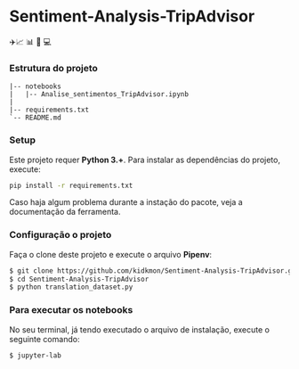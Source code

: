 # Sentiment-Analysis-TripAdvisor
✈️📈 📊 📙 💻


### Estrutura do projeto

```
|-- notebooks
|   |-- Analise_sentimentos_TripAdvisor.ipynb
|   
|-- requirements.txt
`-- README.md
```

### Setup
Este projeto requer **Python 3.+**. Para instalar as dependências do projeto, execute: 

```bash
pip install -r requirements.txt
```

Caso haja algum problema durante a instação do pacote, veja a documentação da ferramenta.

### Configuração o projeto

Faça o clone deste projeto e execute o arquivo **Pipenv**:

```bash
$ git clone https://github.com/kidkmon/Sentiment-Analysis-TripAdvisor.git
$ cd Sentiment-Analysis-TripAdvisor
$ python translation_dataset.py
```

### Para executar os notebooks

No seu terminal, já tendo executado o arquivo de instalação, execute o seguinte comando:

```bash
$ jupyter-lab
```
